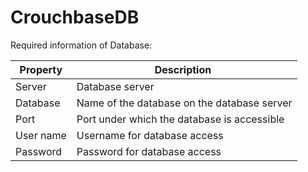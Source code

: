 # CrouchbaseDB

Required information of Database:

| Property  | Description                                 |
| --------- | ------------------------------------------- |
| Server    | Database server                             |
| Database  | Name of the database on the database server |
| Port      | Port under which the database is accessible |
| User name | Username for database access                |
| Password  | Password for database access                |
